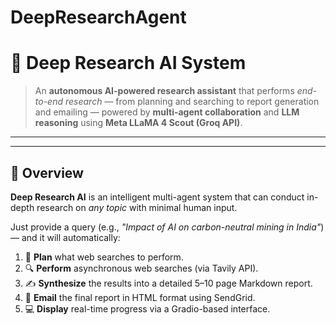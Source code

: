 # DeepResearchAgent
# 🧠 Deep Research AI System

> An **autonomous AI-powered research assistant** that performs *end-to-end research* — from planning and searching to report generation and emailing — powered by **multi-agent collaboration** and **LLM reasoning** using **Meta LLaMA 4 Scout (Groq API)**.

---
---

## 🚀 Overview

**Deep Research AI** is an intelligent multi-agent system that can conduct in-depth research on *any topic* with minimal human input.

Just provide a query (e.g., _"Impact of AI on carbon-neutral mining in India"_) — and it will automatically:

1. 🧭 **Plan** what web searches to perform.  
2. 🔍 **Perform** asynchronous web searches (via Tavily API).  
3. ✍️ **Synthesize** the results into a detailed 5–10 page Markdown report.  
4. 📧 **Email** the final report in HTML format using SendGrid.  
5. 💻 **Display** real-time progress via a Gradio-based interface.



